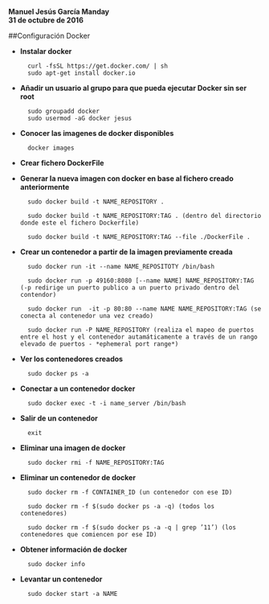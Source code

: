 **Manuel Jesús García Manday**   	
**31 de octubre de 2016**


##Configuración Docker


- **Instalar docker**

		curl -fsSL https://get.docker.com/ | sh
		sudo apt-get install docker.io

- **Añadir un usuario al grupo para que pueda ejecutar Docker sin ser root**

		sudo groupadd docker
		sudo usermod -aG docker jesus

- **Conocer las imagenes de docker disponibles**
		
		docker images

- **Crear fichero DockerFile**

- **Generar la nueva imagen con docker en base al fichero creado anteriormente**

		sudo docker build -t NAME_REPOSITORY .
		
		sudo docker build -t NAME_REPOSITORY:TAG . (dentro del directorio donde este el fichero Dockerfile)
		
		sudo docker build -t NAME_REPOSITORY:TAG --file ./DockerFile .

- **Crear un contenedor a partir de la imagen previamente creada**

		sudo docker run -it --name NAME_REPOSITOTY /bin/bash

		sudo docker run -p 49160:8080 [--name NAME] NAME_REPOSITORY:TAG (-p redirige un puerto publico a un puerto privado dentro del contendor)

		sudo docker run  -it -p 80:80 --name NAME NAME_REPOSITORY:TAG (se conecta al contenedor una vez creado)

		sudo docker run -P NAME_REPOSITORY (realiza el mapeo de puertos entre el host y el contenedor autamáticamente a través de un rango elevado de puertos - *ephemeral port range*)
		
- **Ver los contenedores creados**

		sudo docker ps -a
	
- **Conectar a un contenedor docker**
		
		sudo docker exec -t -i name_server /bin/bash

- **Salir de un contenedor** 
		
		exit

- **Eliminar una imagen de docker**
		
		sudo docker rmi -f NAME_REPOSITORY:TAG	
- **Eliminar un contenedor de docker**

		sudo docker rm -f CONTAINER_ID (un contenedor con ese ID)
		
		sudo docker rm -f $(sudo docker ps -a -q) (todos los contenedores)
		
		sudo docker rm -f $(sudo docker ps -a -q | grep ’11’) (los contenedores que comiencen por ese ID)

- **Obtener información de docker**

		sudo docker info

- **Levantar un contenedor**

		sudo docker start -a NAME